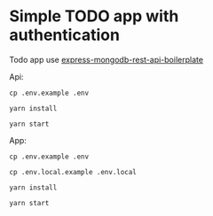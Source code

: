 # Simple TODO app with authentication

Todo app use [express-mongodb-rest-api-boilerplate](https://github.com/watscho/express-mongodb-rest-api-boilerplate)


Api:

```cp .env.example .env```

```yarn install```

```yarn start```

App:

```cp .env.example .env```

```cp .env.local.example .env.local```

```yarn install```

```yarn start```
